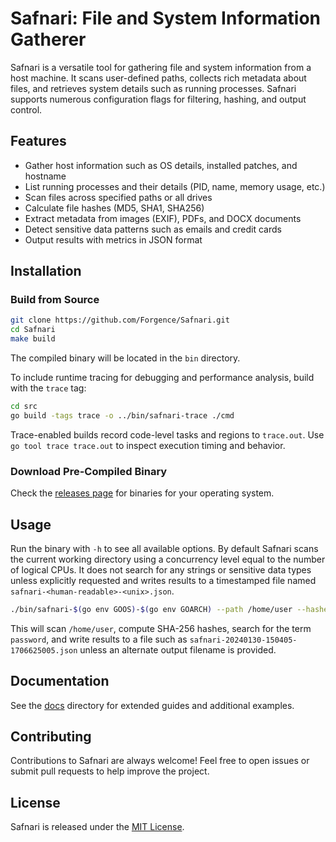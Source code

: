 # Safnari: File and System Information Gatherer

Safnari is a versatile tool for gathering file and system information from a host machine. It scans user-defined paths, collects rich metadata about files, and retrieves system details such as running processes. Safnari supports numerous configuration flags for filtering, hashing, and output control.

## Features

- Gather host information such as OS details, installed patches, and hostname
- List running processes and their details (PID, name, memory usage, etc.)
- Scan files across specified paths or all drives
- Calculate file hashes (MD5, SHA1, SHA256)
- Extract metadata from images (EXIF), PDFs, and DOCX documents
- Detect sensitive data patterns such as emails and credit cards
- Output results with metrics in JSON format

## Installation

### Build from Source

```sh
git clone https://github.com/Forgence/Safnari.git
cd Safnari
make build
```

The compiled binary will be located in the `bin` directory.

To include runtime tracing for debugging and performance analysis, build with
the `trace` tag:

```sh
cd src
go build -tags trace -o ../bin/safnari-trace ./cmd
```

Trace-enabled builds record code-level tasks and regions to `trace.out`. Use
`go tool trace trace.out` to inspect execution timing and behavior.

### Download Pre-Compiled Binary

Check the [releases page](https://github.com/Forgence/Safnari/releases) for binaries for your operating system.

## Usage

Run the binary with `-h` to see all available options. By default Safnari scans
the current working directory using a concurrency level equal to the number of
logical CPUs. It does not search for any strings or sensitive data types unless
explicitly requested and writes results to a timestamped file named
`safnari-<human-readable>-<unix>.json`.

```sh
./bin/safnari-$(go env GOOS)-$(go env GOARCH) --path /home/user --hashes sha256 --search "password"
```

This will scan `/home/user`, compute SHA-256 hashes, search for the term
`password`, and write results to a file such as
`safnari-20240130-150405-1706625005.json` unless an alternate output filename
is provided.

## Documentation

See the [docs](docs/README.md) directory for extended guides and additional examples.

## Contributing

Contributions to Safnari are always welcome! Feel free to open issues or submit pull requests to help improve the project.

## License

Safnari is released under the [MIT License](LICENSE).
